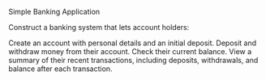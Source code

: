 Simple Banking Application

Construct a banking system that lets account holders:

Create an account with personal details and an initial deposit.
Deposit and withdraw money from their account.
Check their current balance.
View a summary of their recent transactions, including deposits, withdrawals, and balance after each transaction.